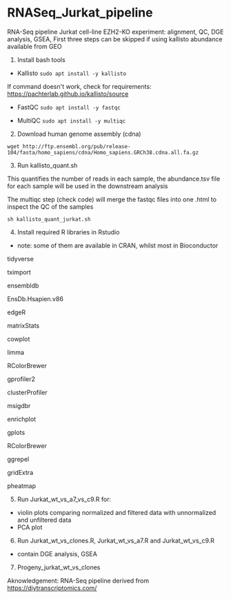 # RNASeq_Jurkat_pipeline
RNA-Seq pipeline Jurkat cell-line EZH2-KO experiment: alignment, QC, DGE analysis, GSEA,
First three steps can be skipped if using kallisto abundance available from GEO

1. Install bash tools

- Kallisto 
```sudo apt install -y kallisto```

If command doesn't work, check for requirements: https://pachterlab.github.io/kallisto/source

- FastQC
```sudo apt install -y fastqc```

- MultiQC
```sudo apt install -y multiqc```


2. Download human genome assembly (cdna)
```
wget http://ftp.ensembl.org/pub/release-104/fasta/homo_sapiens/cdna/Homo_sapiens.GRCh38.cdna.all.fa.gz
```
3. Run kallisto_quant.sh 

This quantifies the number of reads in each sample, the abundance.tsv file for each sample will be used in the downstream analysis

The multiqc step (check code) will merge the fastqc files into one .html to inspect the QC of the samples
```
sh kallisto_quant_jurkat.sh
```
4. Install required R libraries in Rstudio
- note: some of them are available in CRAN, whilst most in Bioconductor

tidyverse

tximport

ensembldb 

EnsDb.Hsapien.v86

edgeR

matrixStats

cowplot

limma

RColorBrewer  

gprofiler2 

clusterProfiler 

msigdbr 

enrichplot

gplots

RColorBrewer

ggrepel

gridExtra

pheatmap

5. Run Jurkat_wt_vs_a7_vs_c9.R for:
- violin plots comparing normalized and filtered data with unnormalized and unfiltered data
- PCA plot

6. Run Jurkat_wt_vs_clones.R, Jurkat_wt_vs_a7.R and Jurkat_wt_vs_c9.R 
- contain DGE analysis, GSEA

7. Progeny_jurkat_wt_vs_clones

Aknowledgement: RNA-Seq pipeline derived from https://diytranscriptomics.com/
